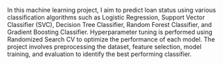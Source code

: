 In this machine learning project, I aim to predict loan status using various classification algorithms such as Logistic Regression, Support Vector Classifier (SVC), Decision Tree Classifier, Random Forest Classifier, and Gradient Boosting Classifier. Hyperparameter tuning is performed using Randomized Search CV to optimize the performance of each model. The project involves preprocessing the dataset, feature selection, model training, and evaluation to identify the best performing classifier. 
